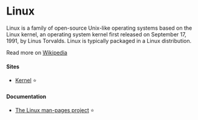 # Linux

Linux is a family of open-source Unix-like operating systems based on the Linux kernel, an operating system kernel first released on September 17, 1991, by Linus Torvalds. Linux is typically packaged in a Linux distribution.

Read more on [Wikipedia](https://en.wikipedia.org/wiki/Linux)

#### Sites
  - [Kernel](https://www.kernel.org) ⭐

#### Documentation
  - [The Linux man-pages project](https://www.kernel.org/doc/man-pages) ⭐
